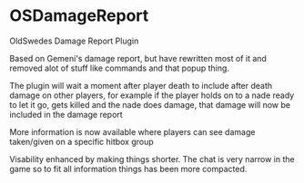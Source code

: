 # OSDamageReport

OldSwedes Damage Report Plugin

Based on Gemeni's damage report, but have rewritten most of it and removed alot of stuff like commands and that popup thing.

The plugin will wait a moment after player death to include after death damage on other players, for example if the player 
holds on to a nade ready to let it go, gets killed and the nade does damage, that damage will now be included in the damage report

More information is now available where players can see damage taken/given on a specific hitbox group

Visability enhanced by making things shorter. The chat is very narrow in the game so to fit all information things has been 
more compacted.
